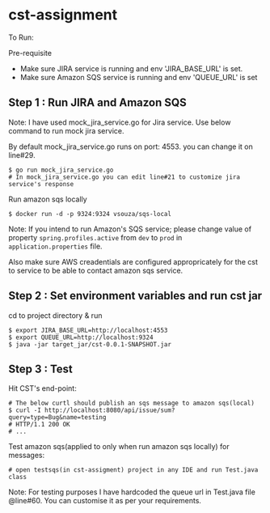 # cst-assignment

To Run:

Pre-requisite
* Make sure JIRA service is running and env 'JIRA_BASE_URL' is set.
* Make sure Amazon SQS service is running and env 'QUEUE_URL' is set

## Step 1 : Run JIRA and Amazon SQS
Note: I have used mock_jira_service.go for Jira service. Use below command to run mock jira service.

By default mock_jira_service.go runs on port: 4553. you can change it on line#29.
```
$ go run mock_jira_service.go
# In mock_jira_service.go you can edit line#21 to customize jira service's response
```

Run amazon sqs locally
```
$ docker run -d -p 9324:9324 vsouza/sqs-local
```
Note: If you intend to run Amazon's SQS service; please change value of 
property `spring.profiles.active` from `dev` to `prod` in `application.properties` file. 

Also make sure AWS creadentials are configured appropricately for the cst to service to be able to contact amazon sqs service.

## Step 2 : Set environment variables and run cst jar

cd to project directory & run 
```
$ export JIRA_BASE_URL=http://localhost:4553
$ export QUEUE_URL=http://localhost:9324
$ java -jar target_jar/cst-0.0.1-SNAPSHOT.jar
```

## Step 3 : Test
Hit CST's end-point:
```
# The below curtl should publish an sqs message to amazon sqs(local)
$ curl -I http://localhost:8080/api/issue/sum?query=type=Bug&name=testing
# HTTP/1.1 200 OK
# ...
```

Test amazon sqs(applied to only when run amazon sqs locally) for messages:
```
# open testsqs(in cst-assigment) project in any IDE and run Test.java class
```
Note: For testing purposes I have hardcoded the queue url in Test.java file @line#60. You can customise it as per your requirements.
